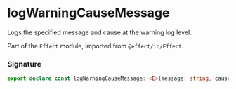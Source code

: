 # logWarningCauseMessage

Logs the specified message and cause at the warning log level.

Part of the `Effect` module, imported from `@effect/io/Effect`.

### Signature

```typescript
export declare const logWarningCauseMessage: <E>(message: string, cause: Cause.Cause<E>) => Effect<never, never, void>
```
